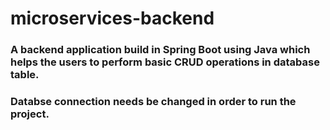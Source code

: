 # microservices-backend
### A backend application build in Spring Boot using Java which helps the users to perform basic CRUD operations in database table.
### Databse connection needs be changed in order to run the project.
